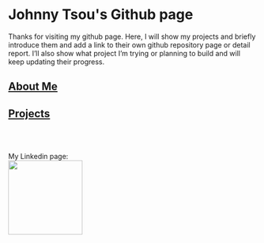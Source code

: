 # Johnny Tsou's Github page
Thanks for visiting my github page. Here, I will show my projects and briefly introduce them and add a link to their own github repository page or detail report. I’ll also show what project I’m trying or planning to build and will keep updating their progress.

## [About Me](https://aclich.github.io/about)  
## [Projects](https://aclich.github.io/projects)
</br>
</br>

My Linkedin page:  
[<img src="https://www.tmf-group.com/-/media/images/logos/case-study-logos/linkedin.png" style="border: none" width="150">](www.linkedin.com/in/johnny-tsou-t109368011)  
